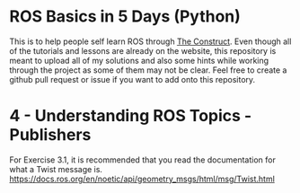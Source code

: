 # ROS Basics in 5 Days (Python)
This is to help people self learn ROS through [The Construct](https://www.theconstruct.ai/). Even though all of the tutorials and lessons are already on the website, this repository is meant to upload all of my solutions and also some hints while working through the project as some of them may not be clear. Feel free to create a github pull request or issue if you want to add onto this repository.

# 4 - Understanding ROS Topics - Publishers
For Exercise 3.1, it is recommended that you read the documentation for what a Twist message is. https://docs.ros.org/en/noetic/api/geometry_msgs/html/msg/Twist.html


